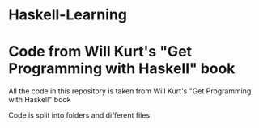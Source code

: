 # Haskell-Learning
# Code from Will Kurt's "Get Programming with Haskell" book
  
All the code in this repository is taken from Will Kurt's "Get Programming with Haskell" book  
  
Code is split into folders and different files
